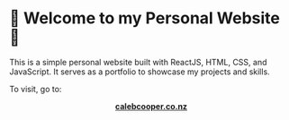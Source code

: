 # 🚧 Welcome to my Personal Website 🚧

This is a simple personal website built with ReactJS, HTML, CSS, and JavaScript. It serves as a portfolio to showcase my projects and skills.

To visit, go to:

<p align="center">
  <strong><a href="https://calebcooper.co.nz" target="_blank">calebcooper.co.nz</a></strong>
</p>

